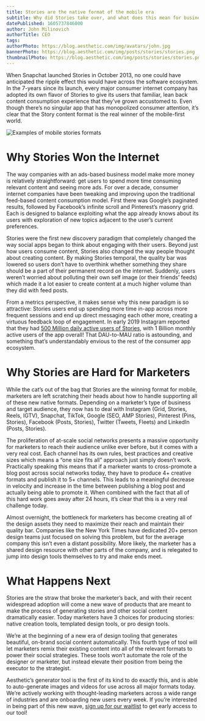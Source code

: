 ```yaml
---
title: Stories are the native format of the mobile era
subtitle: Why did Stories take over, and what does this mean for businesses? 
datePublished: 1605737846000
author: John Milinovich
authorTitle: CEO
tags:
authorPhoto: https://blog.aesthetic.com/img/avatars/john.jpg
bannerPhoto: https://blog.aesthetic.com/img/posts/stories/stories.png
thumbnailPhoto: https://blog.aesthetic.com/img/posts/stories/stories.png
---
```


When Snapchat launched Stories in October 2013, no one could have anticipated the ripple effect this would have across the software ecosystem. In the 7-years since its launch, every major consumer internet company has adopted its own flavor of Stories to give its users that familiar, lean back content consumption experience that they’ve grown accustomed to. Even though there’s no singular app that has monopolized consumer attention, it’s clear that the Story content format is the real winner of the mobile-first world. 

<img src="/img/posts/stories/stories.png" alt="Examples of mobile stories formats" />

# Why Stories Won the Internet
The way companies with an ads-based business model make more money is relatively straightforward: get users to spend more time consuming relevant content and seeing more ads. For over a decade, consumer internet companies have been tweaking and improving upon the traditional feed-based content consumption model. First there was Google’s paginated results, followed by Facebook’s infinite scroll and Pinterest’s masonry grid. Each is designed to balance exploiting what the app already knows about its users with exploration of new topics adjacent to the user’s current preferences.

Stories were the first new discovery paradigm that completely changed the way social apps began to think about engaging with their users. Beyond just how users consume content, Stories also changed the way people thought about creating content. By making Stories temporal, the quality bar was lowered so users don’t have to overthink whether something they share should be a part of their permanent record on the internet. Suddenly, users weren’t worried about polluting their own self image (or their friends’ feeds) which made it a lot easier to create content at a much higher volume than they did with feed posts. 

From a metrics perspective, it makes sense why this new paradigm is so attractive: Stories users end up spending more time in-app across more frequent sessions and end up direct messaging each other more, creating a virtuous feedback loop of engagement. In early 2019 Instagram reported that they had [500 Million daily active users of Stories](https://techcrunch.com/2019/01/30/instagram-stories-500-million/), with 1 Billion monthly active users of the app overall! That DAU-to-MAU ratio is astounding, and something that’s understandably envious to the rest of the consumer app ecosystem.

# Why Stories are Hard for Marketers
While the cat’s out of the bag that Stories are the winning format for mobile, marketers are left scratching their heads about how to handle supporting all of these new native formats. Depending on a marketer’s type of business and target audience, they now has to deal with Instagram (Grid, Stories, Reels, IGTV), Snapchat, TikTok, Google (SEO, AMP Stories), Pinterest (Pins, Stories), Facebook (Posts, Stories), Twitter (Tweets, Fleets) and LinkedIn (Posts, Stories). 

The proliferation of at-scale social networks presents a massive opportunity for marketers to reach their audience unlike ever before, but it comes with a very real cost. Each channel has its own rules, best practices and creative sizes which means a “one size fits all” approach just simply doesn’t work. Practically speaking this means that if a marketer wants to cross-promote a blog post across social networks today, they have to produce 4+ creative formats and publish it to 5+ channels. This leads to a meaningful decrease in velocity and increase in the time between publishing a blog post and actually being able to promote it. When combined with the fact that all of this hard work goes away after 24 hours, it’s clear that this is a very real challenge today.

Almost overnight, the bottleneck for marketers has become creating all of the design assets they need to maximize their reach and maintain their quality bar. Companies like the New York Times have dedicated 20+ person design teams just focused on solving this problem, but for the average company this isn’t even a distant possibility. More likely, the marketer has a shared design resource with other parts of the company, and is relegated to jump into design tools themselves to try and make ends meet. 

# What Happens Next
Stories are the straw that broke the marketer’s back, and with their recent widespread adoption will come a new wave of products that are meant to make the process of generating stories and other social content dramatically easier. Today marketers have 3 choices for producing stories: native creation tools, templated design tools, or pro design tools. 

We’re at the beginning of a new era of design tooling that generates beautiful, on-brand social content automatically. This fourth type of tool will let marketers remix their existing content into all of the relevant formats to power their social strategies. These tools won’t automate the role of the designer or marketer, but instead elevate their position from being the executor to the strategist. 

Aesthetic’s generator tool is the first of its kind to do exactly this, and is able to auto-generate images and videos for use across all major formats today. We’re actively working with thought-leading marketers across a wide range of industries and are onboarding new users every week. If you’re interested in being part of this new wave, [sign up for our waitlist](www.aesthetic.com?utm_source=blog&utm_medium=post&utm_campaign=stories) to get early access to our tool! 
